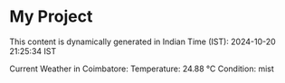 # My Project

This content is dynamically generated in Indian Time (IST): 2024-10-20 21:25:34 IST


Current Weather in Coimbatore:
Temperature: 24.88 °C
Condition: mist
